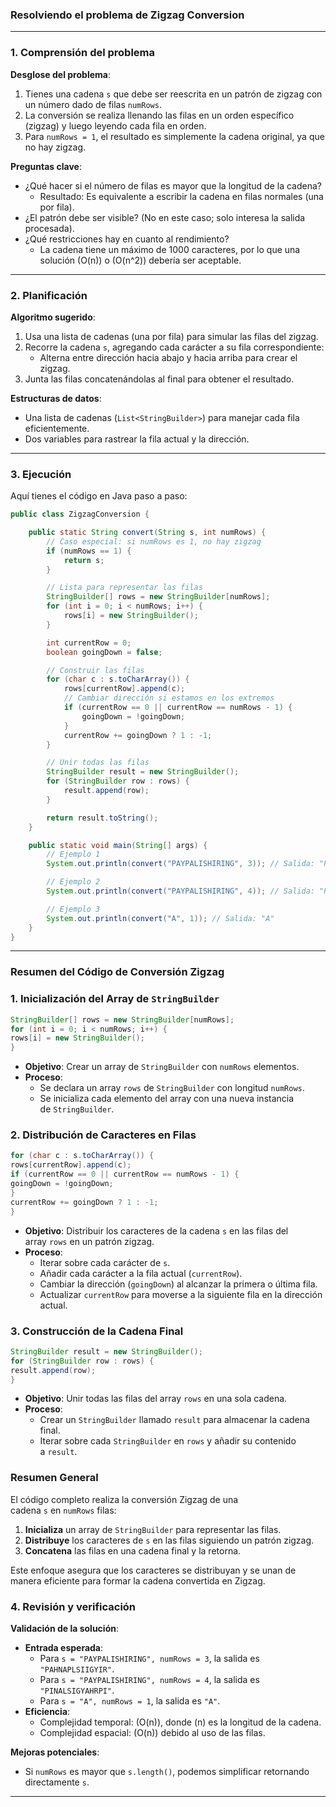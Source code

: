 ### **Resolviendo el problema de Zigzag Conversion**

---

### **1. Comprensión del problema**

**Desglose del problema**:

1. Tienes una cadena `s` que debe ser reescrita en un patrón de zigzag con un número dado de filas `numRows`.
2. La conversión se realiza llenando las filas en un orden específico (zigzag) y luego leyendo cada fila en orden.
3. Para `numRows = 1`, el resultado es simplemente la cadena original, ya que no hay zigzag.

**Preguntas clave**:

- ¿Qué hacer si el número de filas es mayor que la longitud de la cadena?
  - Resultado: Es equivalente a escribir la cadena en filas normales (una por fila).
- ¿El patrón debe ser visible? (No en este caso; solo interesa la salida procesada).
- ¿Qué restricciones hay en cuanto al rendimiento?
  - La cadena tiene un máximo de 1000 caracteres, por lo que una solución \(O(n)\) o \(O(n^2)\) debería ser aceptable.

---

### **2. Planificación**

**Algoritmo sugerido**:

1. Usa una lista de cadenas (una por fila) para simular las filas del zigzag.
2. Recorre la cadena `s`, agregando cada carácter a su fila correspondiente:
   - Alterna entre dirección hacia abajo y hacia arriba para crear el zigzag.
3. Junta las filas concatenándolas al final para obtener el resultado.

**Estructuras de datos**:

- Una lista de cadenas (`List<StringBuilder>`) para manejar cada fila eficientemente.
- Dos variables para rastrear la fila actual y la dirección.

---

### **3. Ejecución**

Aquí tienes el código en Java paso a paso:

```java
public class ZigzagConversion {

    public static String convert(String s, int numRows) {
        // Caso especial: si numRows es 1, no hay zigzag
        if (numRows == 1) {
            return s;
        }

        // Lista para representar las filas
        StringBuilder[] rows = new StringBuilder[numRows];
        for (int i = 0; i < numRows; i++) {
            rows[i] = new StringBuilder();
        }

        int currentRow = 0;
        boolean goingDown = false;

        // Construir las filas
        for (char c : s.toCharArray()) {
            rows[currentRow].append(c);
            // Cambiar dirección si estamos en los extremos
            if (currentRow == 0 || currentRow == numRows - 1) {
                goingDown = !goingDown;
            }
            currentRow += goingDown ? 1 : -1;
        }

        // Unir todas las filas
        StringBuilder result = new StringBuilder();
        for (StringBuilder row : rows) {
            result.append(row);
        }

        return result.toString();
    }

    public static void main(String[] args) {
        // Ejemplo 1
        System.out.println(convert("PAYPALISHIRING", 3)); // Salida: "PAHNAPLSIIGYIR"

        // Ejemplo 2
        System.out.println(convert("PAYPALISHIRING", 4)); // Salida: "PINALSIGYAHRPI"

        // Ejemplo 3
        System.out.println(convert("A", 1)); // Salida: "A"
    }
}
```

---

### **Resumen del Código de Conversión Zigzag**

### 1. Inicialización del Array de `StringBuilder`

```java
StringBuilder[] rows = new StringBuilder[numRows];
for (int i = 0; i < numRows; i++) {
rows[i] = new StringBuilder();
}
```

- **Objetivo**: Crear un array de `StringBuilder` con `numRows` elementos.
- **Proceso**:
  - Se declara un array `rows` de `StringBuilder` con longitud `numRows`.
  - Se inicializa cada elemento del array con una nueva instancia de `StringBuilder`.

### 2. Distribución de Caracteres en Filas

```java
for (char c : s.toCharArray()) {
rows[currentRow].append(c);
if (currentRow == 0 || currentRow == numRows - 1) {
goingDown = !goingDown;
}
currentRow += goingDown ? 1 : -1;
}
```

- **Objetivo**: Distribuir los caracteres de la cadena `s` en las filas del array `rows` en un patrón zigzag.
- **Proceso**:
  - Iterar sobre cada carácter de `s`.
  - Añadir cada carácter a la fila actual (`currentRow`).
  - Cambiar la dirección (`goingDown`) al alcanzar la primera o última fila.
  - Actualizar `currentRow` para moverse a la siguiente fila en la dirección actual.

### 3. Construcción de la Cadena Final

```java
StringBuilder result = new StringBuilder();
for (StringBuilder row : rows) {
result.append(row);
}
```

- **Objetivo**: Unir todas las filas del array `rows` en una sola cadena.
- **Proceso**:
  - Crear un `StringBuilder` llamado `result` para almacenar la cadena final.
  - Iterar sobre cada `StringBuilder` en `rows` y añadir su contenido a `result`.

### **Resumen General**

El código completo realiza la conversión Zigzag de una cadena `s` en `numRows` filas:

1. **Inicializa** un array de `StringBuilder` para representar las filas.
2. **Distribuye** los caracteres de `s` en las filas siguiendo un patrón zigzag.
3. **Concatena** las filas en una cadena final y la retorna.

Este enfoque asegura que los caracteres se distribuyan y se unan de manera eficiente para formar la cadena convertida en Zigzag.

### **4. Revisión y verificación**

**Validación de la solución**:

- **Entrada esperada**:
  - Para `s = "PAYPALISHIRING", numRows = 3`, la salida es `"PAHNAPLSIIGYIR"`.
  - Para `s = "PAYPALISHIRING", numRows = 4`, la salida es `"PINALSIGYAHRPI"`.
  - Para `s = "A", numRows = 1`, la salida es `"A"`.
- **Eficiencia**:
  - Complejidad temporal: \(O(n)\), donde \(n\) es la longitud de la cadena.
  - Complejidad espacial: \(O(n)\) debido al uso de las filas.

**Mejoras potenciales**:

- Si `numRows` es mayor que `s.length()`, podemos simplificar retornando directamente `s`.

---
